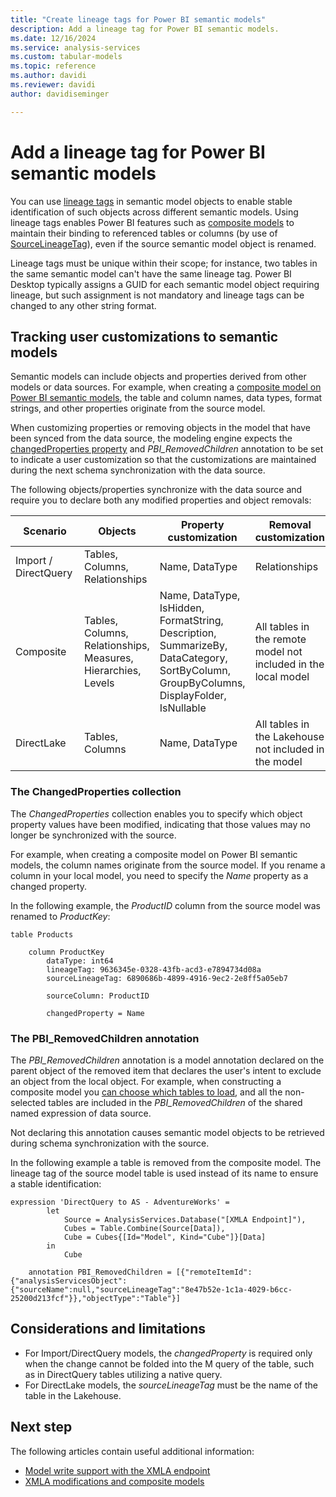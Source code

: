 ```yaml
---
title: "Create lineage tags for Power BI semantic models"
description: Add a lineage tag for Power BI semantic models.
ms.date: 12/16/2024
ms.service: analysis-services
ms.custom: tabular-models
ms.topic: reference
ms.author: davidi
ms.reviewer: davidi
author: davidiseminger

---
```

# Add a lineage tag for Power BI semantic models

You can use [lineage tags](/dotnet/api/microsoft.analysisservices.tabular.imetadataobjectwithlineage.lineagetag) in semantic model objects to enable stable identification of such objects across different semantic models. Using lineage tags enables Power BI features such as [composite models](/power-bi/transform-model/desktop-composite-models) to maintain their binding to referenced tables or columns (by use of [SourceLineageTag](/dotnet/api/microsoft.analysisservices.tabular.imetadataobjectwithlineage.sourcelineagetag)), even if the source semantic model object is renamed. 

Lineage tags must be unique within their scope; for instance, two tables in the same semantic model can't have the same lineage tag. Power BI Desktop typically assigns a GUID for each semantic model object requiring lineage, but such assignment is not mandatory and lineage tags can be changed to any other string format.

## Tracking user customizations to semantic models

Semantic models can include objects and properties derived from other models or data sources. For example, when creating a [composite model on Power BI semantic models](/power-bi/transform-model/desktop-composite-models#composite-models-on-power-bi-semantic-models-and-analysis-services), the table and column names, data types, format strings, and other properties originate from the source model. 

When customizing properties or removing objects in the model that have been synced from the data source, the modeling engine expects the [changedProperties property](/dotnet/api/microsoft.analysisservices.tabular.table.changedproperties) and *PBI_RemovedChildren* annotation to be set to indicate a user customization so that the customizations are maintained during the next schema synchronization with the data source. 

The following objects/properties synchronize with the data source and require you to declare both any modified properties and object removals: 


|Scenario  |Objects  |Property customization  |Removal customization  |
|---------|---------|---------|---------|
|Import / DirectQuery  |Tables, Columns, Relationships  |Name, DataType  |Relationships  |
|Composite     |Tables, Columns, Relationships, Measures, Hierarchies, Levels           |Name, DataType, IsHidden, FormatString, Description, SummarizeBy, DataCategory, SortByColumn, GroupByColumns, DisplayFolder, IsNullable           |All tables in the remote model not included in the local model     |
|DirectLake      |Tables, Columns           |Name, DataType           |All tables in the Lakehouse not included in the model          |


### The ChangedProperties collection

The *ChangedProperties* collection enables you to specify which object property values have been modified, indicating that those values may no longer be synchronized with the source.  

For example, when creating a composite model on Power BI semantic models, the column names originate from the source model. If you rename a column in your local model, you need to specify the *Name* property as a changed property.  

In the following example, the *ProductID* column from the source model was renamed to *ProductKey*: 


```dax
table Products 

    column ProductKey 
        dataType: int64          
        lineageTag: 9636345e-0328-43fb-acd3-e7894734d08a 
        sourceLineageTag: 6890686b-4899-4916-9ec2-2e8ff5a05eb7               
        sourceColumn: ProductID 

        changedProperty = Name
```

### The PBI_RemovedChildren annotation

The *PBI_RemovedChildren* annotation is a model annotation declared on the parent object of the removed item that declares the user's intent to exclude an object from the local object. For example, when constructing a composite model you [can choose which tables to load](/power-bi/transform-model/desktop-composite-models#loading-a-subset-of-tables-from-a-power-bi-semantic-model-or-analysis-services-model), and all the non-selected tables are included in the *PBI_RemovedChildren* of the shared named expression of data source. 

Not declaring this annotation causes semantic model objects to be retrieved during schema synchronization with the source.  

In the following example a table is removed from the composite model. The lineage tag of the source model table is used instead of its name to ensure a stable identification: 

```dax
expression 'DirectQuery to AS - AdventureWorks' = 
        let 
            Source = AnalysisServices.Database("[XMLA Endpoint]"), 
            Cubes = Table.Combine(Source[Data]), 
            Cube = Cubes{[Id="Model", Kind="Cube"]}[Data] 
        in 
            Cube 

    annotation PBI_RemovedChildren = [{"remoteItemId":{"analysisServicesObject":{"sourceName":null,"sourceLineageTag":"8e47b52e-1c1a-4029-b6cc-25200d213fcf"}},"objectType":"Table"}]
```

## Considerations and limitations

* For Import/DirectQuery models, the *changedProperty* is required only when the change cannot be folded into the M query of the table, such as in DirectQuery tables utilizing a native query. 
* For DirectLake models, the *sourceLineageTag* must be the name of the table in the Lakehouse. 


## Next step

The following articles contain useful additional information:

* [Model write support with the XMLA endpoint](/fabric/get-started/direct-lake-develop#model-write-support-with-the-xmla-endpoint)
* [XMLA modifications and composite models](/power-bi/transform-model/desktop-composite-models#xmla-modifications-and-composite-models)
